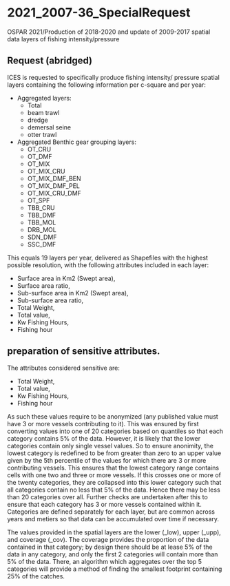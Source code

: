 # 2021_2007-36_SpecialRequest
 OSPAR 2021/Production of 2018-2020 and update of 2009-2017 spatial data layers of fishing intensity/pressure

## Request (abridged)

ICES is requested to specifically produce fishing intensity/ pressure spatial layers containing the following information per c-square and per year:
* Aggregated layers:
  * Total
  * beam trawl
  * dredge
  * demersal seine
  * otter trawl
* Aggregated Benthic gear grouping layers:
  * OT_CRU
  * OT_DMF
  * OT_MIX
  * OT_MIX_CRU
  * OT_MIX_DMF_BEN
  * OT_MIX_DMF_PEL
  * OT_MIX_CRU_DMF
  * OT_SPF
  * TBB_CRU
  * TBB_DMF
  * TBB_MOL
  * DRB_MOL
  * SDN_DMF
  * SSC_DMF

This equals 19 layers per year, delivered as Shapefiles with the highest possible resolution, with the following attributes included in each layer:
* Surface area in Km2 (Swept area),
* Surface area ratio,
* Sub-surface area in Km2 (Swept area),
* Sub-surface area ratio,
* Total Weight,
* Total value,
* Kw Fishing Hours,
* Fishing hour

## preparation of sensitive attributes.

The attributes considered sensitive are:

* Total Weight,
* Total value,
* Kw Fishing Hours,
* Fishing hour

As such these values require to be anonymized (any published value must have 3 or more vessels contributing to it). This was ensured by first converting values into one of 20 categories based on quantiles so that each category contains 5% of the data. However, it is likely that the lower categories contain only single vessel values. So to ensure anonimity, the lowest category is redefined to be from greater than zero to an upper value given by the 5th percentile of the values for which there are 3 or more contributing vessels. This ensures that the lowest category range contains cells with one two and three or more vessels. If this crosses one or more of the twenty categories, they are collapsed into this lower category such that all categories contain no less that 5%  of the data. Hence there may be less than 20 categories over all. Further checks are undertaken after this to ensure that each category has 3 or more vessels contained within it. Categories are defined separately for each layer, but are common across years and metiers so that data can be accumulated over time if necessary.

The values provided in the spatial layers are the lower (_low), upper (_upp), and coverage (_cov).  The coverage provides the proportion of the data contained in that category; by design there should be at lease 5% of the data in any category, and only the first 2 categories will contain more than 5% of the data. There, an algorithm which aggregates over the top 5 categories will provide a method of finding the smallest footprint containing 25% of the catches.
